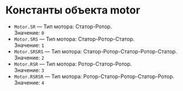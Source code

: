 # Константы объекта motor

- `Motor.SR` — Тип мотора: Статор-Ротор.  
  Значение: `0`
- `Motor.SRS` — Тип мотора: Статор-Ротор-Статор.  
  Значение: `1`
- `Motor.SRSRS` — Тип мотора: Статор-Ротор-Статор-Ротор-Статор.  
  Значение: `2`
- `Motor.RSR` — Тип мотора: Ротор-Статор-Ротор.  
  Значение: `3`
- `Motor.RSRSR` — Тип мотора: Ротор-Статор-Ротор-Статор-Ротор.  
  Значение: `4`
